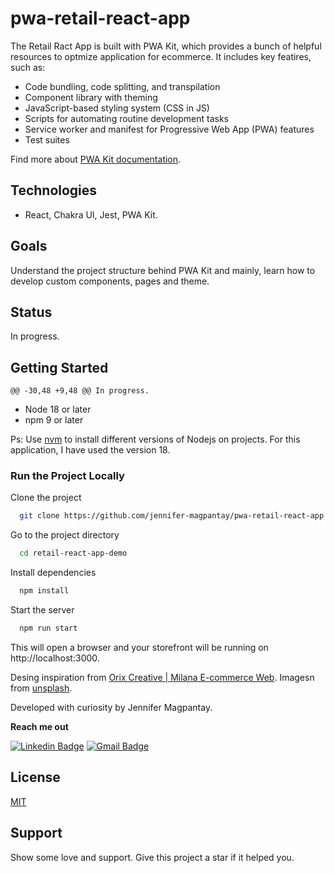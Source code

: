 # pwa-retail-react-app

The Retail Ract App is built with PWA Kit, which provides a bunch of helpful resources to optmize application for ecommerce. It includes key featires, such as:

-   Code bundling, code splitting, and transpilation
-   Component library with theming
-   JavaScript-based styling system (CSS in JS)
-   Scripts for automating routine development tasks
-   Service worker and manifest for Progressive Web App (PWA) features
-   Test suites

Find more about [PWA Kit documentation](https://github.com/SalesforceCommerceCloud/pwa-kit).

## Technologies

-   React, Chakra UI, Jest, PWA Kit.

## Goals

Understand the project structure behind PWA Kit and mainly, learn how to develop custom components, pages and theme.

## Status

In progress.

## Getting Started

	@@ -30,48 +9,48 @@ In progress.
-   Node 18 or later
-   npm 9 or later

Ps: Use [nvm](https://github.com/nvm-sh/nvm) to install different versions of Nodejs on projects. For this application, I have used the version 18.

### Run the Project Locally

Clone the project

```bash
  git clone https://github.com/jennifer-magpantay/pwa-retail-react-app.git
```

Go to the project directory

```bash
  cd retail-react-app-demo
```

Install dependencies

```bash
  npm install
```

Start the server

```bash
  npm run start
```

This will open a browser and your storefront will be running on http://localhost:3000.

Desing inspiration from [Orix Creative | Milana E-commerce Web](https://dribbble.com/shots/18214786-Milana-E-commerce-Web). Imagesn from [unsplash](https://unsplash.com).

Developed with curiosity by Jennifer Magpantay.

**Reach me out**

[![Linkedin Badge](https://img.shields.io/badge/-Jennifer-blue?style=flat-square&logo=Linkedin&logoColor=white&link=https://www.linkedin.com/in/jennifermagpantay/)](https://www.linkedin.com/in/jennifermagpantay/) [![Gmail Badge](https://img.shields.io/badge/-jennifer.magpantay@gmail.com-c14438?style=flat-square&logo=Gmail&logoColor=white&link=mailto:jennifer.magpantay@gmail.com)](mailto:jennifer.magpantay@gmail.com)

## License

[MIT](https://choosealicense.com/licenses/mit/)

## Support

Show some love and support. Give this project a star if it helped you.
